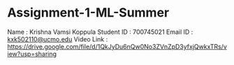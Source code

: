 # Assignment-1-ML-Summer
Name : Krishna Vamsi Koppula
Student ID : 700745021
Email ID : kxk502110@ucmo.edu
Video Link : https://drive.google.com/file/d/1QkJyDu6nQw0No3ZVnZpD3yfxjQwkxTRs/view?usp=sharing
